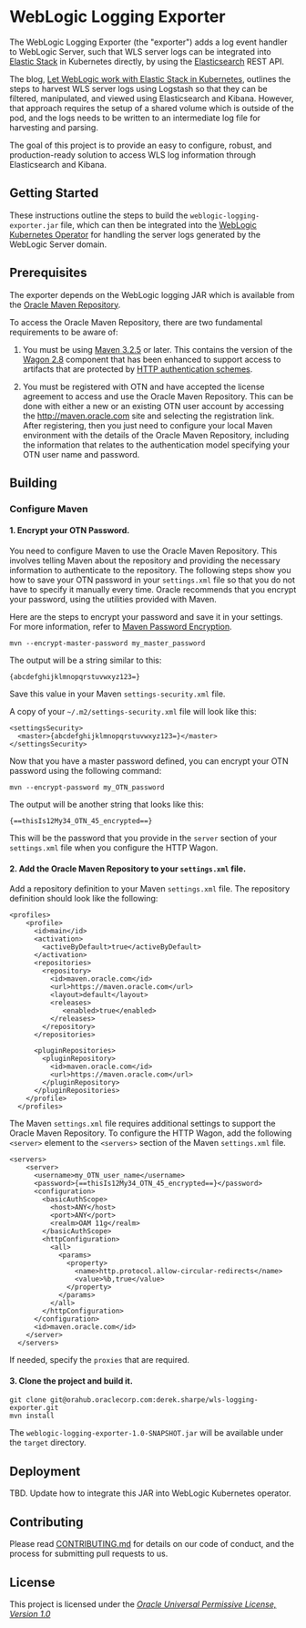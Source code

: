 # WebLogic Logging Exporter

The WebLogic Logging Exporter (the "exporter") adds a log event handler to WebLogic Server, such that WLS server logs can be integrated into [Elastic Stack](https://www.elastic.co/products) in Kubernetes directly,  by using the [Elasticsearch](https://www.elastic.co/products/elasticsearch) REST API.  

The blog, [Let WebLogic work with Elastic Stack in Kubernetes](https://blogs.oracle.com/weblogicserver/let-weblogic-work-with-elk-in-kubernetes), outlines the steps to harvest WLS server logs using Logstash so that they can be filtered, manipulated, and viewed using Elasticsearch and Kibana.
However, that approach requires the setup of a shared volume which is outside of the pod, and the logs needs to be written to an intermediate log file for harvesting and parsing.

The goal of this project is to provide an easy to configure, robust, and production-ready solution to access WLS log information through Elasticsearch and Kibana.

## Getting Started

These instructions outline the steps to build the `weblogic-logging-exporter.jar` file, which can then be integrated into the [WebLogic Kubernetes Operator](https://github.com/oracle/weblogic-kubernetes-operator/) for handling the server logs generated by the WebLogic Server domain.

## Prerequisites

The exporter depends on the WebLogic logging JAR which is available from the [ Oracle Maven Repository](http://maven.oracle.com/).

To access the Oracle Maven Repository, there are two fundamental requirements to be aware of:

1. You must be using [Maven 3.2.5](http://maven.apache.org/docs/3.2.5/release-notes.html) or later.  This contains the version of the [Wagon 2.8](http://maven.apache.org/wagon/) component that has been enhanced to support access to artifacts that are protected by [HTTP authentication schemes](https://issues.apache.org/jira/projects/WAGON/issues/WAGON-422).

2. You must be registered with OTN and have accepted the license agreement to access and use the Oracle Maven Repository.  This can be done with either a new or an existing OTN user account by accessing the http://maven.oracle.com site and selecting the registration link.  
After registering, then you just need to configure your local Maven environment with the details of the Oracle Maven Repository, including the information that relates to the authentication model specifying your OTN user name and password.

## Building
### Configure Maven

#### 1. Encrypt your OTN Password.

You need to configure Maven to use the Oracle Maven Repository. This involves telling Maven about the repository and providing the necessary information to authenticate to the repository.
The following steps show you how to save your OTN password in your `settings.xml` file so  that you do not have to specify it manually every time.
Oracle recommends that you encrypt your password, using the utilities provided with Maven.

Here are the steps to encrypt your password and save it in your settings.   For more information, refer to [Maven Password Encryption](http://maven.apache.org/guides/mini/guide-encryption.html).

```
mvn --encrypt-master-password my_master_password

```
The output will be a string similar to this:  

`{abcdefghijklmnopqrstuvwxyz123=}`

Save this value in your Maven `settings-security.xml` file.

A copy of your `~/.m2/settings-security.xml` file will look like this:
```
<settingsSecurity>
  <master>{abcdefghijklmnopqrstuvwxyz123=}</master>
</settingsSecurity>
```

Now that you have a master password defined, you can encrypt your OTN password using the following command:
```
mvn --encrypt-password my_OTN_password
```
The output will be another string that looks like this:  

`{==thisIs12My34_OTN_45_encrypted==}`

This will be the password that you provide in the `server` section of your `settings.xml` file when you configure the HTTP Wagon.  

#### 2. Add the Oracle Maven Repository to your `settings.xml` file.

Add a repository definition to your Maven `settings.xml` file. The repository definition should look like the following:

```
<profiles>
    <profile>
      <id>main</id>
      <activation>
        <activeByDefault>true</activeByDefault>
      </activation>
      <repositories>
        <repository>
          <id>maven.oracle.com</id>
          <url>https://maven.oracle.com</url>
          <layout>default</layout>
          <releases>
             <enabled>true</enabled>
          </releases>
        </repository>
      </repositories>

      <pluginRepositories>
        <pluginRepository>
          <id>maven.oracle.com</id>
          <url>https://maven.oracle.com</url>
        </pluginRepository>
      </pluginRepositories>
    </profile>
  </profiles>
```

The Maven `settings.xml` file requires additional settings to support the Oracle Maven Repository.
To configure the HTTP Wagon, add the following `<server>` element to the `<servers>` section of the Maven `settings.xml` file.
```
<servers>
    <server>
      <username>my_OTN_user_name</username>
      <password>{==thisIs12My34_OTN_45_encrypted==}</password>
      <configuration>
        <basicAuthScope>
          <host>ANY</host>
          <port>ANY</port>
          <realm>OAM 11g</realm>
        </basicAuthScope>
        <httpConfiguration>
          <all>
            <params>
              <property>
                <name>http.protocol.allow-circular-redirects</name>
                <value>%b,true</value>
              </property>
            </params>
          </all>
        </httpConfiguration>
      </configuration>
      <id>maven.oracle.com</id>
    </server>
  </servers>
```

If needed, specify the `proxies` that are required.

#### 3. Clone the project and build it.
```
git clone git@orahub.oraclecorp.com:derek.sharpe/wls-logging-exporter.git
mvn install
```

The `weblogic-logging-exporter-1.0-SNAPSHOT.jar` will be available under the `target` directory.

## Deployment

TBD.  Update how to integrate this JAR into WebLogic Kubernetes operator.

## Contributing

Please read [CONTRIBUTING.md](https://gist.github.com/PurpleBooth/b24679402957c63ec426) for details on our code of conduct, and the process for submitting pull requests to us.


## License

This project is licensed under the [_Oracle Universal Permissive License, Version 1.0_](http://oss.oracle.com/licenses/upl)
